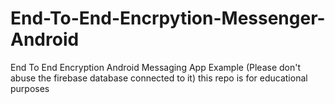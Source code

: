 # End-To-End-Encrpytion-Messenger-Android
End To End Encryption Android Messaging App Example (Please don't abuse the firebase database connected to it) this repo is for educational purposes
